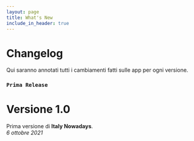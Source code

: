 ```yaml
---
layout: page
title: What's New
include_in_header: true
---
```


# Changelog
Qui saranno annotati tutti i cambiamenti fatti sulle app per ogni versione.

### `Prima Release`

# **Versione 1.0**

Prima versione di **Italy Nowadays**.  
*6 ottobre 2021*

<br>
